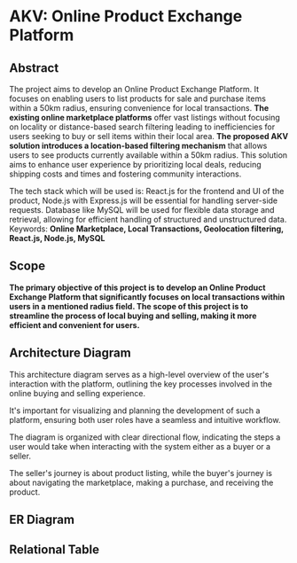 # AKV: Online Product Exchange Platform

## Abstract

The project aims to develop an Online Product Exchange Platform. It focuses on enabling users to list products for sale and purchase items within a 50km radius, ensuring convenience for local transactions. **The existing online marketplace platforms** offer vast listings without focusing on locality or distance-based search filtering leading to inefficiencies for users seeking to buy or sell items within their local area. **The proposed AKV solution introduces a location-based filtering mechanism** that allows users to see products currently available within a 50km radius. This solution aims to enhance user experience by prioritizing local deals, reducing shipping costs and times and fostering community interactions.

The tech stack which will be used is: React.js for the frontend and UI of the product, Node.js with Express.js will be essential for handling server-side requests. Database like MySQL will be used for flexible data storage and retrieval, allowing for efficient handling of structured and unstructured data. Keywords: **Online Marketplace, Local Transactions, Geolocation filtering, React.js, Node.js, MySQL**

## Scope

**The primary objective of this project is to develop an Online Product Exchange Platform that significantly focuses on local transactions within users in a mentioned radius field. The scope of this project is to streamline the process of local buying and selling, making it more efficient and convenient for users.**

## Architecture Diagram

This architecture diagram serves as a high-level overview of the user's interaction with the platform, outlining the key processes involved in the online buying and selling experience.

It's important for visualizing and planning the development of such a platform, ensuring both user roles have a seamless and intuitive workflow.

The diagram is organized with clear directional flow, indicating the steps a user would take when interacting with the system either as a buyer or a seller.

The seller's journey is about product listing, while the buyer's journey is about navigating the marketplace, making a purchase, and receiving the product.

## ER Diagram

## Relational Table

